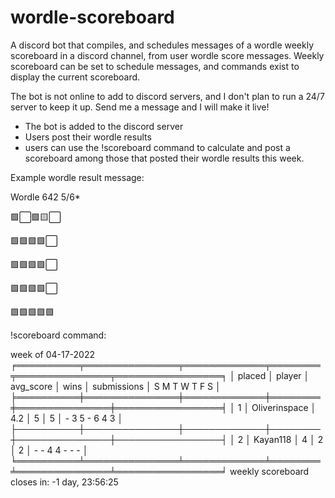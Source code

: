 # wordle-scoreboard

A discord bot that compiles, and schedules messages of a wordle weekly scoreboard in a discord channel, from user wordle score messages. 
Weekly scoreboard can be set to schedule messages, and commands exist to display the current scoreboard.


The bot is not online to add to discord servers, and I don't plan to run a 24/7 server to keep it up. Send me a message and I will make it live!

- The bot is added to the discord server
- Users post their wordle results
- users can use the !scoreboard command to calculate and post a scoreboard among those that posted their wordle results this week.


Example wordle result message:

Wordle 642 5/6*

🟩⬜🟩🟨⬜

🟩🟩🟩🟩⬜

🟩🟩🟩🟩⬜

🟩🟩🟩🟩⬜

🟩🟩🟩🟩🟩


!scoreboard command:

week of 04-17-2022
╒══════════╤═══════════════╤═════════════╤════════╤═══════════════╤═════════════════╕
│   placed │ player        │   avg_score │   wins │   submissions │ S M T W T F S   │
╞══════════╪═══════════════╪═════════════╪════════╪═══════════════╪═════════════════╡
│        1 │ Oliverinspace │         4.2 │      5 │             5 │ - 3 5 - 6 4 3   │
├──────────┼───────────────┼─────────────┼────────┼───────────────┼─────────────────┤
│        2 │ Kayan118      │         4   │      2 │             2 │ - - 4 4 - - -   │
╘══════════╧═══════════════╧═════════════╧════════╧═══════════════╧═════════════════╛
 weekly scoreboard closes in: -1 day, 23:56:25
